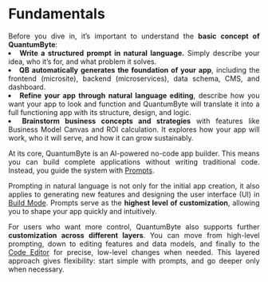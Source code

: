 # <strong>Fundamentals</strong>

<div align="justify">
Before you dive in, it’s important to understand the <strong>basic concept of QuantumByte</strong>:
</div>

<div class="list-point" align="justify">
<li><strong>Write a structured prompt in natural language.</strong> Simply describe your idea, who it’s for, and what problem it solves.</li>
<li><strong>QB automatically generates the foundation of your app</strong>, including the frontend (microsite), backend (microservices), data schema, CMS, and dashboard.</li>
<li><strong>Refine your app through natural language editing</strong>, describe how you want your app to look and function and QuantumByte will translate it into a full functioning app with its structure, design, and logic.</li>
<li><strong>Brainstorm business concepts and strategies</strong> with features like Business Model Canvas and ROI calculation. It explores how your app will work, who it will serve, and how it can grow sustainably.</li>
</div>
<div align="justify">
<p>At its core, QuantumByte is an AI-powered no-code app builder. This means you can build complete applications without writing traditional code. Instead, you guide the system with <a href="/getstarted/createapp/" target="_blank" rel="noopener noreferrer">Prompts</a>.</p>

<p>Prompting in natural language is not only for the initial app creation, it also applies to generating new features and designing the user interface (UI) in <a href="https://quantumbyte.ai/auth/register" target="_blank" rel="noopener noreferrer">Build Mode</a>. Prompts serve as the <strong>highest level of customization</strong>, allowing you to shape your app quickly and intuitively.</p>
</div>

<div align="justify">
<p>For users who want more control, QuantumByte also supports further <strong>customization across different layers</strong>. You can move from high-level prompting, down to editing features and data models, and finally to the <a href=" " target="_blank" rel="noopener noreferrer">Code Editor</a> for precise, low-level changes when needed. This layered approach gives flexibility: start simple with prompts, and go deeper only when necessary.</p>
</div>